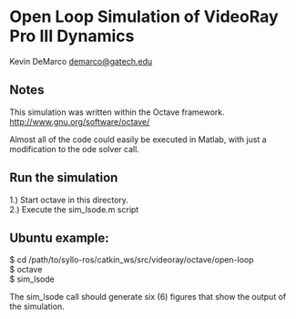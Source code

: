Open Loop Simulation of VideoRay Pro III Dynamics
==================================================
Kevin DeMarco <demarco@gatech.edu>

Notes
-------
This simulation was written within the Octave framework.  
http://www.gnu.org/software/octave/

Almost all of the code could easily be executed in Matlab, with just a
modification to the ode solver call.

Run the simulation
--------------------
1.) Start octave in this directory.  
2.) Execute the sim_lsode.m script  

Ubuntu example:
-------------------
$ cd /path/to/syllo-ros/catkin_ws/src/videoray/octave/open-loop  
$ octave  
$ sim_lsode  

The sim_lsode call should generate six (6) figures that show the output
of the simulation.
